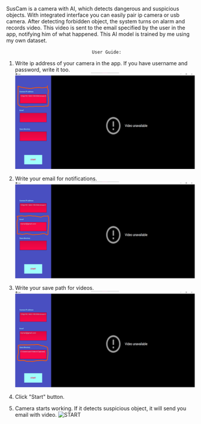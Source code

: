 SusCam is a camera with AI, which detects dangerous and suspicious objects. With integrated interface you can easily pair ip camera or usb camera. After detecting forbidden object, the system turns on alarm and records video. This video is sent to the email specified by the user in the app, notifying him of what happened. This AI model is trained by me using my own dataset.

                                    User Guide:
1. Write ip address of your camera in the app. If you have username and password, write it too.
![IPADDRESS](User_guide_suscam_1.jpg)

2. Write your email for notifications.
![EMAIL](User_guide_suscam_2.jpg)

3. Write your save path for videos.
![SAVEPATH](User_guide_suscam_3.jpg)

4. Click "Start" button.

5. Camera starts working. If it detects suspicious object, it will send you email with video.
![START]("C:\Users\sas\Desktop\Screenshot_suscam_live_3.jpg")
